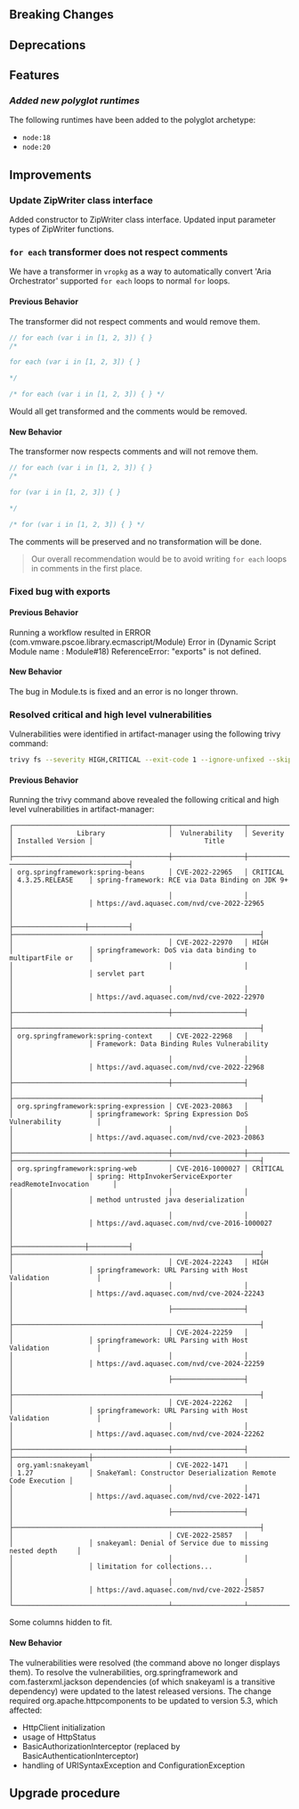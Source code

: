 [//]: # (VERSION_PLACEHOLDER DO NOT DELETE)
[//]: # (Used when working on a new release. Placed together with the Version.md)
[//]: # (Nothing here is optional. If a step must not be performed, it must be said so)
[//]: # (Do not fill the version, it will be done automatically)
[//]: # (Quick Intro to what is the focus of this release)

## Breaking Changes

[//]: # (### *Breaking Change*)
[//]: # (Describe the breaking change AND explain how to resolve it)
[//]: # (You can utilize internal links /e.g. link to the upgrade procedure, link to the improvement|deprecation that introduced this/)

## Deprecations

[//]: # (### *Deprecation*)
[//]: # (Explain what is deprecated and suggest alternatives)

[//]: # (Features -> New Functionality)

## Features

[//]: # (### *Feature Name*)
[//]: # (Describe the feature)
[//]: # (Optional But highly recommended Specify *NONE* if missing)
[//]: # (#### Relevant Documentation:)

[//]: # (Improvements -> Bugfixes/hotfixes or general improvements)

### *Added new polyglot runtimes*

The following runtimes have been added to the polyglot archetype:

- `node:18`
- `node:20`

## Improvements

### Update ZipWriter class interface

Added constructor to ZipWriter class interface. Updated input parameter types of ZipWriter functions.

[//]: # (### *Improvement Name* )
[//]: # (Talk ONLY regarding the improvement)
[//]: # (Optional But highly recommended)
[//]: # (#### Previous Behavior)
[//]: # (Explain how it used to behave, regarding to the change)
[//]: # (Optional But highly recommended)
[//]: # (#### New Behavior)
[//]: # (Explain how it behaves now, regarding to the change)
[//]: # (Optional But highly recommended Specify *NONE* if missing)
[//]: # (#### Relevant Documentation:)

### `for each` transformer does not respect comments

We have a transformer in `vropkg` as a way to automatically convert 'Aria Orchestrator' supported `for each` loops to normal `for` loops.

#### Previous Behavior

The transformer did not respect comments and would remove them.

```js
// for each (var i in [1, 2, 3]) { }
/*

for each (var i in [1, 2, 3]) { }

*/

/* for each (var i in [1, 2, 3]) { } */
```

Would all get transformed and the comments would be removed.

#### New Behavior

The transformer now respects comments and will not remove them.

```js
// for each (var i in [1, 2, 3]) { }
/*

for (var i in [1, 2, 3]) { }

*/

/* for (var i in [1, 2, 3]) { } */
```

The comments will be preserved and no transformation will be done.

> Our overall recommendation would be to avoid writing `for each` loops in comments in the first place.

### Fixed bug with exports

#### Previous Behavior

Running a workflow resulted in ERROR (com.vmware.pscoe.library.ecmascript/Module) Error in (Dynamic Script Module name : Module#18) ReferenceError: "exports" is not defined.

#### New Behavior

The bug in Module.ts is fixed and an error is no longer thrown.

### Resolved critical and high level vulnerabilities

Vulnerabilities were identified in artifact-manager using the following trivy command:
```bash
trivy fs --severity HIGH,CRITICAL --exit-code 1 --ignore-unfixed --skip-dirs "**/target/*"  common/artifact-manager
```

#### Previous Behavior

Running the trivy command above revealed the following critical and high level vulnerabilities in artifact-manager:
```log
┌───────────────────────────────────────┬──────────────────┬──────────┬───────────────────┬──────────────────────────────────────────────────────────────┐
│                Library                │  Vulnerability   │ Severity │ Installed Version │                            Title                             │
├───────────────────────────────────────┼──────────────────┼──────────┼───────────────────┼───────────────────────────────-──────────────────────────────┤
│ org.springframework:spring-beans      │ CVE-2022-22965   │ CRITICAL │ 4.3.25.RELEASE    │ spring-framework: RCE via Data Binding on JDK 9+             │
│                                       │                  │          │                   │ https://avd.aquasec.com/nvd/cve-2022-22965                   │
│                                       ├──────────────────┼──────────┤                   ├──────────────────────────────────────────────────────────────┤
│                                       │ CVE-2022-22970   │ HIGH     │                   │ springframework: DoS via data binding to multipartFile or    │
│                                       │                  │          │                   │ servlet part                                                 │
│                                       │                  │          │                   │ https://avd.aquasec.com/nvd/cve-2022-22970                   │
├───────────────────────────────────────┼──────────────────┤          │                   ├──────────────────────────────────────────────────────────────┤
│ org.springframework:spring-context    │ CVE-2022-22968   │          │                   │ Framework: Data Binding Rules Vulnerability                  │
│                                       │                  │          │                   │ https://avd.aquasec.com/nvd/cve-2022-22968                   │
├───────────────────────────────────────┼──────────────────┤          │                   ├──────────────────────────────────────────────────────────────┤
│ org.springframework:spring-expression │ CVE-2023-20863   │          │                   │ springframework: Spring Expression DoS Vulnerability         │
│                                       │                  │          │                   │ https://avd.aquasec.com/nvd/cve-2023-20863                   │
├───────────────────────────────────────┼──────────────────┼──────────┤                   ├──────────────────────────────────────────────────────────────┤
│ org.springframework:spring-web        │ CVE-2016-1000027 │ CRITICAL │                   │ spring: HttpInvokerServiceExporter readRemoteInvocation      │
│                                       │                  │          │                   │ method untrusted java deserialization                        │
│                                       │                  │          │                   │ https://avd.aquasec.com/nvd/cve-2016-1000027                 │
│                                       ├──────────────────┼──────────┤                   ├──────────────────────────────────────────────────────────────┤
│                                       │ CVE-2024-22243   │ HIGH     │                   │ springframework: URL Parsing with Host Validation            │
│                                       │                  │          │                   │ https://avd.aquasec.com/nvd/cve-2024-22243                   │
│                                       ├──────────────────┤          │                   ├──────────────────────────────────────────────────────────────┤
│                                       │ CVE-2024-22259   │          │                   │ springframework: URL Parsing with Host Validation            │
│                                       │                  │          │                   │ https://avd.aquasec.com/nvd/cve-2024-22259                   │
│                                       ├──────────────────┤          │                   ├──────────────────────────────────────────────────────────────┤
│                                       │ CVE-2024-22262   │          │                   │ springframework: URL Parsing with Host Validation            │
│                                       │                  │          │                   │ https://avd.aquasec.com/nvd/cve-2024-22262                   │
├───────────────────────────────────────┼──────────────────┤          ├───────────────────┼──────────────────────────────────────────────────────────────┤
│ org.yaml:snakeyaml                    │ CVE-2022-1471    │          │ 1.27              │ SnakeYaml: Constructor Deserialization Remote Code Execution │
│                                       │                  │          │                   │ https://avd.aquasec.com/nvd/cve-2022-1471                    │
│                                       ├──────────────────┤          │                   ├──────────────────────────────────────────────────────────────┤
│                                       │ CVE-2022-25857   │          │                   │ snakeyaml: Denial of Service due to missing nested depth     │
│                                       │                  │          │                   │ limitation for collections...                                │
│                                       │                  │          │                   │ https://avd.aquasec.com/nvd/cve-2022-25857                   │
└───────────────────────────────────────┴──────────────────┴──────────┴───────────────────┴──────────────────────────────────────────────────────────────┘
```
Some columns hidden to fit.

#### New Behavior

The vulnerabilities were resolved (the command above no longer displays them).
To resolve the vulnerabilities, org.springframework and com.fasterxml.jackson dependencies (of which snakeyaml is a transitive dependency) were updated to the latest released versions. The change required org.apache.httpcomponents to be updated to version 5.3, which affected:
- HttpClient initialization
- usage of HttpStatus
- BasicAuthorizationInterceptor (replaced by BasicAuthenticationInterceptor)
- handling of URISyntaxException and ConfigurationException

## Upgrade procedure

[//]: # (Explain in details if something needs to be done)
